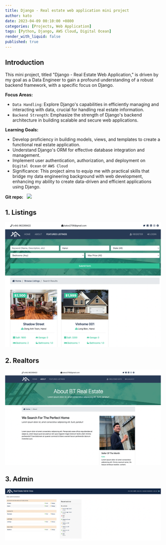 ```yaml
---
title: Django - Real estate web application mini project
author: kato
date: 2023-04-09 00:10:00 +0800
categories: [Projects, Web Application]
tags: [Python, Django, AWS Cloud, Digital Ocean]
render_with_liquid: false
published: true
---
```


## Introduction
This mini project, titled "Django - Real Estate Web Application," is driven by my goal as a Data Engineer to gain a profound understanding of a robust backend framework, with a specific focus on Django.

**Focus Areas:**
- `Data Handling`: Explore Django's capabilities in efficiently managing and interacting with data, crucial for handling real estate information.
- `Backend Strength`: Emphasize the strength of Django's backend architecture in building scalable and secure web applications.

**Learning Goals:**
- Develop proficiency in building models, views, and templates to create a functional real estate application.
- Understand Django's ORM for effective database integration and management.
- Implement user authentication, authorization, and deployment on `Digital Ocean` or `AWS Cloud`
- Significance: This project aims to equip me with practical skills that bridge my data engineering background with web development, enhancing my ability to create data-driven and efficient applications using Django.

**Git repo:** &nbsp; [<img src="https://git-scm.com/images/logos/1color-lightbg@2x.png" width="45">](https://github.com/Katoo2706/django_project)

## 1. Listings
![django-listing.png](/assets/post/django-listing.png)

## 2. Realtors
![django-listing.png](/assets/post/django-realtor.png)

## 3. Admin
![django-listing.png](/assets/post/django-admin.png)
